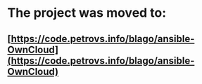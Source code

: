# The project was moved to:
## [https://code.petrovs.info/blago/ansible-OwnCloud](https://code.petrovs.info/blago/ansible-OwnCloud)
